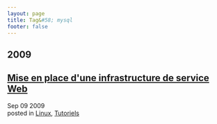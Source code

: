 ```yaml
---
layout: page
title: Tag&#58; mysql
footer: false
---
```


<div id="blog-archives" class="category">
<h2>2009</h2>

<article>
<h1><a href="/2009/09/09/mise-en-place-dune-infrastructure-de-service-web/index.html">Mise en place d'une infrastructure de service Web</a></h1>
<time datetime="2009-09-09T00:00:00-06:00" pubdate><span class='month'>Sep</span> <span class='day'>09</span> <span class='year'>2009</span></time>
<footer>
<span class="categories">posted in 
<a href='/categories/linux/'>Linux</a>, <a href='/categories/tutoriels/'>Tutoriels</a></span>
</footer>
</article>
</div>
